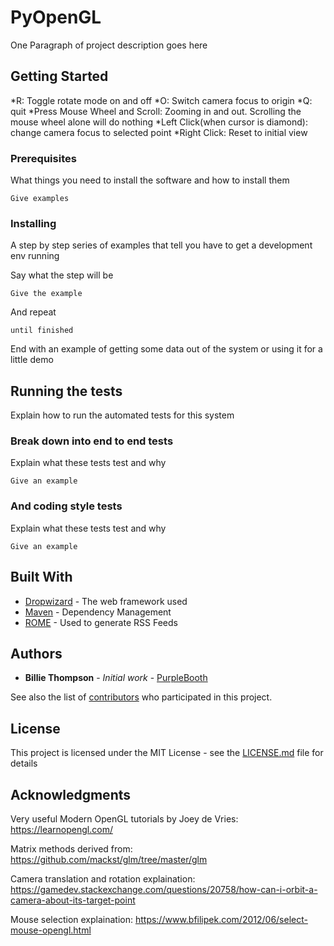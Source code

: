 # PyOpenGL

One Paragraph of project description goes here

## Getting Started

*R: Toggle rotate mode on and off
*O: Switch camera focus to origin
*Q: quit
*Press Mouse Wheel and Scroll: Zooming in and out. Scrolling the mouse wheel alone will do nothing 
*Left Click(when cursor is diamond): change camera focus to selected point
*Right Click: Reset to initial view

### Prerequisites

What things you need to install the software and how to install them

```
Give examples
```

### Installing

A step by step series of examples that tell you have to get a development env running

Say what the step will be

```
Give the example
```

And repeat

```
until finished
```

End with an example of getting some data out of the system or using it for a little demo

## Running the tests

Explain how to run the automated tests for this system

### Break down into end to end tests

Explain what these tests test and why

```
Give an example
```

### And coding style tests

Explain what these tests test and why

```
Give an example
```

## Built With

* [Dropwizard](http://www.dropwizard.io/1.0.2/docs/) - The web framework used
* [Maven](https://maven.apache.org/) - Dependency Management
* [ROME](https://rometools.github.io/rome/) - Used to generate RSS Feeds



## Authors

* **Billie Thompson** - *Initial work* - [PurpleBooth](https://github.com/PurpleBooth)

See also the list of [contributors](https://github.com/your/project/contributors) who participated in this project.

## License

This project is licensed under the MIT License - see the [LICENSE.md](LICENSE.md) file for details

## Acknowledgments

Very useful Modern OpenGL tutorials by Joey de Vries: https://learnopengl.com/

Matrix methods derived from: https://github.com/mackst/glm/tree/master/glm

Camera translation and rotation explaination: https://gamedev.stackexchange.com/questions/20758/how-can-i-orbit-a-camera-about-its-target-point

Mouse selection explaination: https://www.bfilipek.com/2012/06/select-mouse-opengl.html


